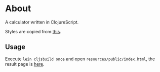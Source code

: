 # About

A calculator written in ClojureScript.

Styles are copied from [this](http://codepen.io/FreeCodeCamp/full/zrRzMR).


## Usage

Execute `lein cljsbuild once` and open `resources/public/index.html`, the result page is [here](https://www.cern.cc/calculator/index.html).



